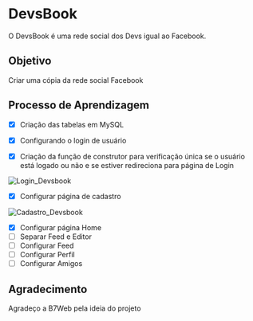 # DevsBook

O DevsBook é uma rede social dos Devs igual ao Facebook.

## Objetivo

Criar uma cópia da rede social Facebook

## Processo de Aprendizagem

- [x] Criação das tabelas em MySQL
- [x] Configurando o login de usuário
- [x] Criação da função de construtor para verificação única se o usuário está logado ou não e se estiver redireciona para página de Login



![Login_Devsbook](https://user-images.githubusercontent.com/107354811/236728104-5a2a4e97-d534-49b2-b6d2-b8c33cb5d42c.png)


- [x] Configurar página de cadastro

![Cadastro_Devsbook](https://user-images.githubusercontent.com/107354811/236728321-f0b1ef5b-b2a8-4e56-b34a-6f4ed332a882.png)


- [x] Configurar página Home
- [ ] Separar Feed e Editor
- [ ] Configurar Feed
- [ ] Configurar Perfil
- [ ] Configurar Amigos

## Agradecimento

Agradeço a B7Web pela ideia do projeto
